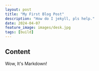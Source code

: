 ```yaml
---
layout: post
title: "My First Blog Post"
description: "How do I jekyll, pls help."
date: 2024-04-07
feature_image: images/desk.jpg 
tags: [build]
---
```



## Content
Wow, It's Markdown!
